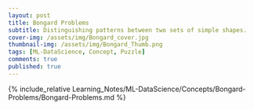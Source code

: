 ```yaml
---
layout: post
title: Bongard Problems
subtitle: Distinguishing patterns between two sets of simple shapes.
cover-img: /assets/img/Bongard_cover.jpg
thumbnail-img: /assets/img/Bongard_Thumb.png
tags: [ML-DataScience, Concept, Puzzle]
comments: true
published: true
---
```


{% include_relative Learning_Notes/ML-DataScience/Concepts/Bongard-Problems/Bongard-Problems.md %}
